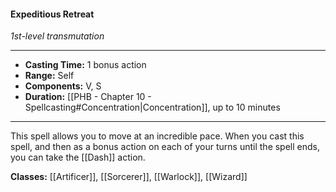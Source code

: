 #### Expeditious Retreat
*1st-level transmutation*
___
- **Casting Time:** 1 bonus action
- **Range:** Self
- **Components:** V, S
- **Duration:** [[PHB - Chapter 10 - Spellcasting#Concentration|Concentration]], up to 10 minutes
---
This spell allows you to move at an incredible pace. When you cast this spell, and then as a bonus action on each of your turns until the spell ends, you can take the [[Dash]] action.

**Classes:** [[Artificer]], [[Sorcerer]], [[Warlock]], [[Wizard]]